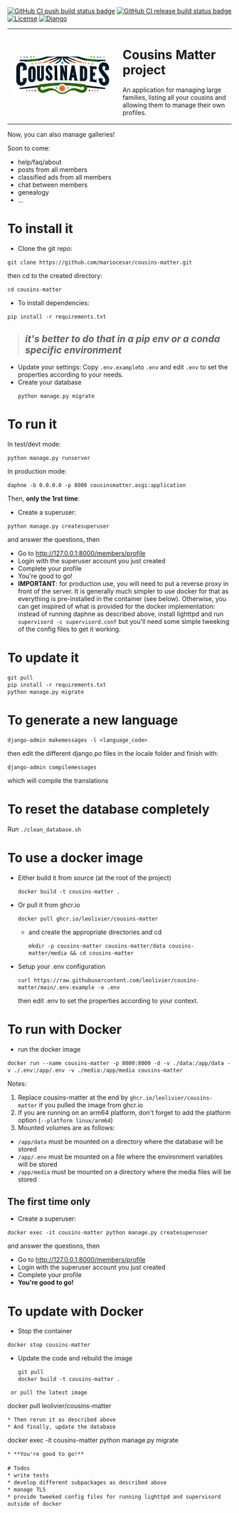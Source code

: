 [![GitHub CI push build status badge](https://github.com/leolivier/cousins-matter/actions/workflows/publish-image-on-push.yml/badge.svg?branch=main)](https://github.com/leolivier/cousins-matter/actions?query=workflow%3APush+build) [![GitHub CI release build status badge](https://github.com/leolivier/cousins-matter/actions/workflows/publish-image-on-release.yml/badge.svg)](https://github.com/leolivier/cousins-matter/actions?query=workflow%Release+build) [![License](https://img.shields.io/badge/License-MIT-green)](https://github.com/leolivier/cousins-matter/blob/main/LICENSE) [![Django](https://img.shields.io/badge/Django-5.0.2-green)](https://www.djangoproject.com/)

<table>
 <tr>
  <td width="50%"><img src='https://raw.githubusercontent.com/leolivier/cousins-matter/main/cm_main/static/cm_main/images/cousinades.png' title="Cousins Matter!"></td>
  <td> <h1>Cousins Matter project</h1>
   <p>An application for managing large families, listing all your cousins and allowing them to manage their own profiles.</p>
  </td>
 </tr>
</table>
Now, you can also manage galleries!

Soon to come:
  * help/faq/about
  * posts from all members
  * classified ads from all members
  * chat between members
  * genealogy
  * ...

# To install it
* Clone the git repo:
 ```
git clone https://github.com/mariocesar/cousins-matter.git
```
 then cd to the created directory:
 ```
 cd cousins-matter
```	
* To install dependencies:
```
pip install -r requirements.txt
```

> _it's better to do that in a pip env or a conda specific environment_
> ---
* Update your settings:
  Copy `.env.example`to `.env` and edit `.env` to set the properties according to your needs.
* Create your database
  ```
  python manage.py migrate
  ```
  
# To run it
In test/devt mode: 
```
python manage.py runserver
```
In production mode:
```
daphne -b 0.0.0.0 -p 8000 cousinsmatter.asgi:application
```
Then, **only the 1rst time**:
* Create a superuser:
```
python manage.py createsuperuser
```
  and answer the questions, then
* Go to http://127.0.0.1:8000/members/profile
* Login with the superuser account you just created
* Complete your profile
* You're good to go!
* __IMPORTANT__: for production use, you will need to put a reverse proxy in front of the server. It is generally much simpler to use docker for that as everything is pre-installed in the container (see below).
  Otherwise, you can get inspired of what is provided for the docker implementation: instead of running daphne as described above, install lighttpd and run `supervisord -c supervisord.conf` but you'll need some
  simple tweeking of the config files to get it working.

# To update it
 ```
 git pull
 pip install -r requirements.txt
 python manage.py migrate
```
# To generate a new language
```
django-admin makemessages -l <language_code>
```
then edit the different django.po files in the locale folder and finish with:
```
django-admin compilemessages
```
which will compile the translations

# To reset the database completely
Run `./clean_database.sh`

# To use a docker image
* Either build it from source (at the root of the project)
  ```
  docker build -t cousins-matter .
  ```
* Or pull it from ghcr.io
   ```
  docker pull ghcr.io/leolivier/cousins-matter
  ```
  * and create the appropriate directories and cd
    ```
    mkdir -p cousins-matter cousins-matter/data cousins-matter/media && cd cousins-matter
    ```
* Setup your .env configuration
  ```
  curl https://raw.githubusercontent.com/leolivier/cousins-matter/main/.env.example -o .env
  ```
  then edit .env to set the properties according to your context.

# To run with Docker
* run the docker image
```
docker run --name cousins-matter -p 8000:8000 -d -v ./data:/app/data -v ./.env:/app/.env -v ./media:/app/media cousins-matter
```
  Notes:
  1. Replace cousins-matter at the end by `ghcr.io/leolivier/cousins-matter` if you pulled the image from ghcr.io
  2. If you are running on an arm64 platform, don't forget to add the platform option (`--platform linux/arm64`)
  3. Mounted volumes are as follows:
  * `/app/data` must be mounted on a directory where the database will be stored
  * `/app/.env` must be mounted on a file where the environment variables will be stored
  * `/app/media` must be mounted on a directory where the media files will be stored
     
## The first time only
  * Create a superuser:
  ```
  docker exec -it cousins-matter python manage.py createsuperuser
  ```
  and answer the questions, then
  * Go to http://127.0.0.1:8000/members/profile
  * Login with the superuser account you just created
  * Complete your profile
  * **You're good to go!**

# To update with Docker
* Stop the container
```
docker stop cousins-matter
```
* Update the code and rebuild the image
  ```
  git pull
  docker build -t cousins-matter .
```
 or pull the latest image
 ```
  docker pull leolivier/cousins-matter
 ```
* Then rerun it as described above
* And finally, update the database
```
docker exec -it cousins-matter python manage.py migrate
```
* **You're good to go!**

# Todos
* write tests
* develop different subpackages as described above
* manage TLS
* provide tweeked config files for running lighttpd and supervisord outside of docker
